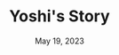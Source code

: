 ---
layout: n64
title: "Yoshi's Story"
categories:
 - approved
 - n64
 - universal
 - safe
tags:
- yoshi
- platformer
series:
- Yoshi
date: May 19, 2023
permalink: /games/yoshi-story/play/details
publisher: Nintendo
gid: yoshi-story
edition: us
---